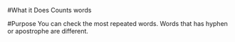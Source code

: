 #What it Does
Counts words

#Purpose
You can check the most repeated words. Words that has hyphen or apostrophe are
different.

